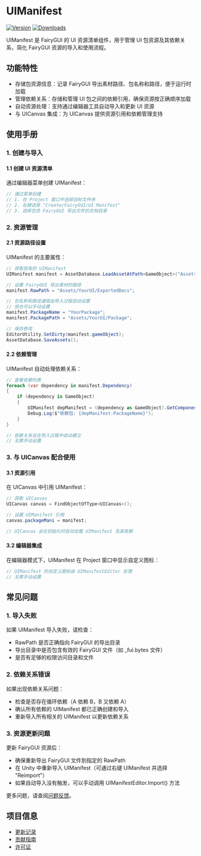 # UIManifest

[![Version](https://img.shields.io/github/package-json/v/eframework-org/U3D.FGUI)](https://github.com/eframework-org/U3D.FGUI)
[![Downloads](https://img.shields.io/github/downloads/eframework-org/U3D.FGUI/total)](https://github.com/eframework-org/U3D.FGUI/releases)  

UIManifest 是 FairyGUI 的 UI 资源清单组件，用于管理 UI 包资源及其依赖关系，简化 FairyGUI 资源的导入和使用流程。

## 功能特性

- 存储包资源信息：记录 FairyGUI 导出素材路径、包名称和路径，便于运行时加载
- 管理依赖关系：存储和管理 UI 包之间的依赖引用，确保资源按正确顺序加载
- 自动资源处理：支持通过编辑器工具自动导入和更新 UI 资源
- 与 UICanvas 集成：为 UICanvas 提供资源引用和依赖管理支持

## 使用手册

### 1. 创建与导入

#### 1.1 创建 UI 资源清单

通过编辑器菜单创建 UIManifest：

```csharp
// 通过菜单创建
// 1. 在 Project 窗口中选择目标文件夹
// 2. 右键选择 "Create/FairyGUI/UI Manifest"
// 3. 选择包含 FairyGUI 导出文件的文档目录
```

### 2. 资源管理

#### 2.1 资源路径设置

UIManifest 的主要属性：

```csharp
// 获取现有的 UIManifest
UIManifest manifest = AssetDatabase.LoadAssetAtPath<GameObject>("Assets/YourUI/Package.prefab").GetComponent<UIManifest>();

// 设置 FairyGUI 导出素材的路径
manifest.RawPath = "Assets/YourUI/ExportedDocs";

// 包名称和路径通常由导入过程自动设置
// 但也可以手动设置
manifest.PackageName = "YourPackage";
manifest.PackagePath = "Assets/YourUI/Package";

// 保存修改
EditorUtility.SetDirty(manifest.gameObject);
AssetDatabase.SaveAssets();
```

#### 2.2 依赖管理

UIManifest 自动处理依赖关系：

```csharp
// 查看依赖列表
foreach (var dependency in manifest.Dependency)
{
    if (dependency is GameObject)
    {
        UIManifest depManifest = (dependency as GameObject).GetComponent<UIManifest>();
        Debug.Log($"依赖包: {depManifest.PackageName}");
    }
}

// 依赖关系会在导入过程中自动建立
// 无需手动设置
```

### 3. 与 UICanvas 配合使用

#### 3.1 资源引用

在 UICanvas 中引用 UIManifest：

```csharp
// 获取 UICanvas
UICanvas canvas = FindObjectOfType<UICanvas>();

// 设置 UIManifest 引用
canvas.packageMani = manifest;

// UICanvas 会在初始化时自动加载 UIManifest 及其依赖
```

#### 3.2 编辑器集成

在编辑器模式下，UIManifest 在 Project 窗口中显示自定义图标：

```csharp
// UIManifest 的自定义图标由 UIManifestEditor 处理
// 无需手动设置
```

## 常见问题

### 1. 导入失败

如果 UIManifest 导入失败，请检查：
- RawPath 是否正确指向 FairyGUI 的导出目录
- 导出目录中是否包含有效的 FairyGUI 文件（如 _fui.bytes 文件）
- 是否有足够的权限访问目录和文件

### 2. 依赖关系错误

如果出现依赖关系问题：
- 检查是否存在循环依赖（A 依赖 B，B 又依赖 A）
- 确认所有依赖的 UIManifest 都已正确创建和导入
- 重新导入所有相关的 UIManifest 以更新依赖关系

### 3. 资源更新问题

更新 FairyGUI 资源后：
- 确保重新导出 FairyGUI 文件到指定的 RawPath
- 在 Unity 中重新导入 UIManifest（可通过右键 UIManifest 并选择 "Reimport"）
- 如果自动导入没有触发，可以手动调用 UIManifestEditor.Import() 方法

更多问题，请查阅[问题反馈](../CONTRIBUTING.md#问题反馈)。

## 项目信息

- [更新记录](../CHANGELOG.md)
- [贡献指南](../CONTRIBUTING.md)
- [许可证](../LICENSE.md)

